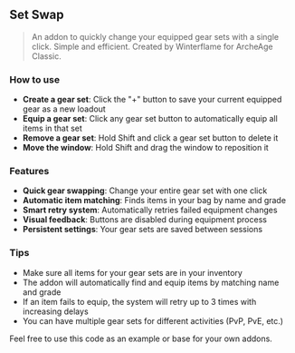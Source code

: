 ## Set Swap
> An addon to quickly change your equipped gear sets with a single click.
> Simple and efficient.
> Created by Winterflame for ArcheAge Classic.

### How to use
- **Create a gear set**: Click the "+" button to save your current equipped gear as a new loadout
- **Equip a gear set**: Click any gear set button to automatically equip all items in that set
- **Remove a gear set**: Hold Shift and click a gear set button to delete it
- **Move the window**: Hold Shift and drag the window to reposition it

### Features
- **Quick gear swapping**: Change your entire gear set with one click
- **Automatic item matching**: Finds items in your bag by name and grade
- **Smart retry system**: Automatically retries failed equipment changes
- **Visual feedback**: Buttons are disabled during equipment process
- **Persistent settings**: Your gear sets are saved between sessions

### Tips
- Make sure all items for your gear sets are in your inventory
- The addon will automatically find and equip items by matching name and grade
- If an item fails to equip, the system will retry up to 3 times with increasing delays
- You can have multiple gear sets for different activities (PvP, PvE, etc.)

Feel free to use this code as an example or base for your own addons.
